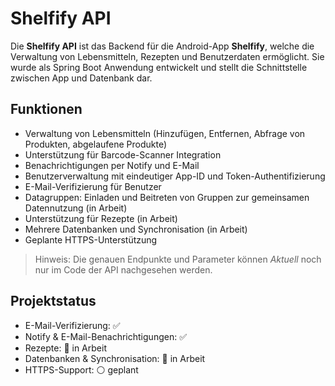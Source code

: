 # Shelfify API

Die **Shelfify API** ist das Backend für die Android-App **Shelfify**, welche die Verwaltung von Lebensmitteln, Rezepten und Benutzerdaten ermöglicht. Sie wurde als Spring Boot Anwendung entwickelt und stellt die Schnittstelle zwischen App und Datenbank dar.

## Funktionen

- Verwaltung von Lebensmitteln (Hinzufügen, Entfernen, Abfrage von Produkten, abgelaufene Produkte)
- Unterstützung für Barcode-Scanner Integration
- Benachrichtigungen per Notify und E-Mail
- Benutzerverwaltung mit eindeutiger App-ID und Token-Authentifizierung
- E-Mail-Verifizierung für Benutzer
- Datagruppen: Einladen und Beitreten von Gruppen zur gemeinsamen Datennutzung (in Arbeit)
- Unterstützung für Rezepte (in Arbeit)
- Mehrere Datenbanken und Synchronisation (in Arbeit)
- Geplante HTTPS-Unterstützung

> Hinweis: Die genauen Endpunkte und Parameter können *Aktuell* noch nur im Code der API nachgesehen werden.

## Projektstatus

- E-Mail-Verifizierung: ✅
- Notify & E-Mail-Benachrichtigungen: ✅
- Rezepte: 🔄 in Arbeit
- Datenbanken & Synchronisation: 🔄 in Arbeit
- HTTPS-Support: ⚪ geplant
